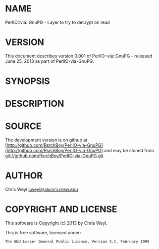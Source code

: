 # NAME

PerlIO::via::GnuPG - Layer to try to decrypt on read

# VERSION

This document describes version 0.001 of PerlIO::via::GnuPG - released June 25, 2013 as part of PerlIO-via-GnuPG.

# SYNOPSIS

# DESCRIPTION

# SOURCE

The development version is on github at [http://github.com/RsrchBoy/PerlIO-via-GnuPG](http://github.com/RsrchBoy/PerlIO-via-GnuPG)
and may be cloned from [git://github.com/RsrchBoy/PerlIO-via-GnuPG.git](git://github.com/RsrchBoy/PerlIO-via-GnuPG.git)

# AUTHOR

Chris Weyl <cweyl@alumni.drew.edu>

# COPYRIGHT AND LICENSE

This software is Copyright (c) 2013 by Chris Weyl.

This is free software, licensed under:

    The GNU Lesser General Public License, Version 2.1, February 1999
